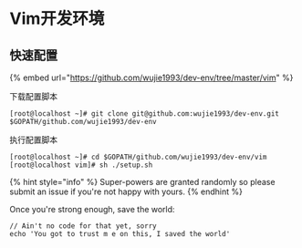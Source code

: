 # Vim开发环境

## 快速配置

{% embed url="https://github.com/wujie1993/dev-env/tree/master/vim" %}

下载配置脚本

```
[root@localhost ~]# git clone git@github.com:wujie1993/dev-env.git $GOPATH/github.com/wujie1993/dev-env
```

执行配置脚本

```text
[root@localhost ~]# cd $GOPATH/github.com/wujie1993/dev-env/vim
[root@localhost vim]# sh ./setup.sh
```

{% hint style="info" %}
 Super-powers are granted randomly so please submit an issue if you're not happy with yours.
{% endhint %}

Once you're strong enough, save the world:

```
// Ain't no code for that yet, sorry
echo 'You got to trust m e on this, I saved the world'
```



